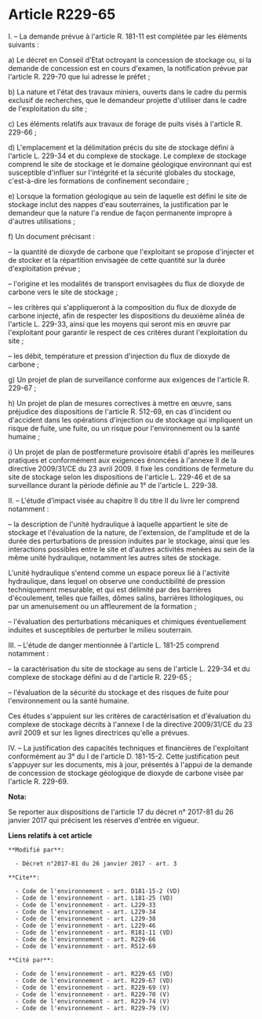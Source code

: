 # Article R229-65

I. – La demande prévue à l'article R. 181-11 est complétée par les éléments suivants :

a) Le décret en Conseil d'Etat octroyant la concession de stockage ou, si la demande de concession est en cours d'examen, la
notification prévue par l'article R. 229-70 que lui adresse le préfet ;

b) La nature et l'état des travaux miniers, ouverts dans le cadre du permis exclusif de recherches, que le demandeur projette
d'utiliser dans le cadre de l'exploitation du site ;

c) Les éléments relatifs aux travaux de forage de puits visés à l'article R. 229-66 ;

d) L'emplacement et la délimitation précis du site de stockage défini à l'article L. 229-34 et du complexe de stockage. Le
complexe de stockage comprend le site de stockage et le domaine géologique environnant qui est susceptible d'influer sur
l'intégrité et la sécurité globales du stockage, c'est-à-dire les formations de confinement secondaire ;

e) Lorsque la formation géologique au sein de laquelle est défini le site de stockage inclut des nappes d'eau souterraines,
la justification par le demandeur que la nature l'a rendue de façon permanente impropre à d'autres utilisations ;

f) Un document précisant :

– la quantité de dioxyde de carbone que l'exploitant se propose d'injecter et de stocker et la répartition envisagée de cette
quantité sur la durée d'exploitation prévue ;

– l'origine et les modalités de transport envisagées du flux de dioxyde de carbone vers le site de stockage ;

– les critères qui s'appliqueront à la composition du flux de dioxyde de carbone injecté, afin de respecter les dispositions
du deuxième alinéa de l'article L. 229-33, ainsi que les moyens qui seront mis en œuvre par l'exploitant pour garantir le
respect de ces critères durant l'exploitation du site ;

– les débit, température et pression d'injection du flux de dioxyde de carbone ;

g) Un projet de plan de surveillance conforme aux exigences de l'article R. 229-67 ;

h) Un projet de plan de mesures correctives à mettre en œuvre, sans préjudice des dispositions de l'article R. 512-69, en cas
d'incident ou d'accident dans les opérations d'injection ou de stockage qui impliquent un risque de fuite, une fuite, ou un
risque pour l'environnement ou la santé humaine ;

i) Un projet de plan de postfermeture provisoire établi d'après les meilleures pratiques et conformément aux exigences
énoncées à l'annexe II de la directive 2009/31/CE du 23 avril 2009. Il fixe les conditions de fermeture du site de stockage
selon les dispositions de l'article L. 229-46 et de sa surveillance durant la période définie au 1° de l'article L. 229-38.

II. – L'étude d'impact visée au chapitre II du titre II du livre Ier comprend notamment :

– la description de l'unité hydraulique à laquelle appartient le site de stockage et l'évaluation de la nature, de
l'extension, de l'amplitude et de la durée des perturbations de pression induites par le stockage, ainsi que les interactions
possibles entre le site et d'autres activités menées au sein de la même unité hydraulique, notamment les autres sites de
stockage.

L'unité hydraulique s'entend comme un espace poreux lié à l'activité hydraulique, dans lequel on observe une conductibilité
de pression techniquement mesurable, et qui est délimité par des barrières d'écoulement, telles que failles, dômes salins,
barrières lithologiques, ou par un amenuisement ou un affleurement de la formation ;

– l'évaluation des perturbations mécaniques et chimiques éventuellement induites et susceptibles de perturber le milieu
souterrain.

III. – L'étude de danger mentionnée à l'article L. 181-25 comprend notamment :

– la caractérisation du site de stockage au sens de l'article L. 229-34 et du complexe de stockage défini au d de l'article
R. 229-65 ;

– l'évaluation de la sécurité du stockage et des risques de fuite pour l'environnement ou la santé humaine.

Ces études s'appuient sur les critères de caractérisation et d'évaluation du complexe de stockage décrits à l'annexe I de la
directive 2009/31/CE du 23 avril 2009 et sur les lignes directrices qu'elle a prévues.

IV. – La justification des capacités techniques et financières de l'exploitant conformément au 3° du I de l'article D.
181-15-2. Cette justification peut s'appuyer sur les documents, mis à jour, présentés à l'appui de la demande de concession
de stockage géologique de dioxyde de carbone visée par l'article R. 229-69.

**Nota:**

Se reporter aux dispositions de l'article 17 du décret n° 2017-81 du 26 janvier 2017 qui précisent les réserves d'entrée en
vigueur.

**Liens relatifs à cet article**

	**Modifié par**:

	  - Décret n°2017-81 du 26 janvier 2017 - art. 3

	**Cite**:

	  - Code de l'environnement - art. D181-15-2 (VD)
	  - Code de l'environnement - art. L181-25 (VD)
	  - Code de l'environnement - art. L229-33
	  - Code de l'environnement - art. L229-34
	  - Code de l'environnement - art. L229-38
	  - Code de l'environnement - art. L229-46
	  - Code de l'environnement - art. R181-11 (VD)
	  - Code de l'environnement - art. R229-66
	  - Code de l'environnement - art. R512-69

	**Cité par**:

	  - Code de l'environnement - art. R229-65 (VD)
	  - Code de l'environnement - art. R229-67 (VD)
	  - Code de l'environnement - art. R229-69 (V)
	  - Code de l'environnement - art. R229-70 (V)
	  - Code de l'environnement - art. R229-74 (V)
	  - Code de l'environnement - art. R229-79 (V)
